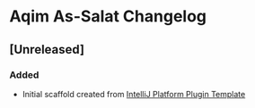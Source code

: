 <!-- Keep a Changelog guide -> https://keepachangelog.com -->

# Aqim As-Salat Changelog

## [Unreleased]
### Added
- Initial scaffold created from [IntelliJ Platform Plugin Template](https://github.com/JetBrains/intellij-platform-plugin-template)

